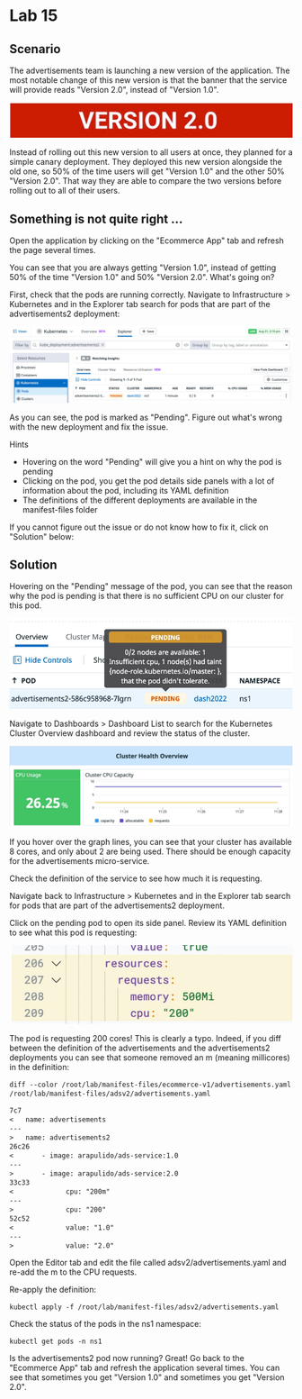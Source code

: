 # Lab 15

## Scenario

The advertisements team is launching a new version of the application. The most notable change of this new version is that the banner that the service will provide reads "Version 2.0", instead of "Version 1.0".

![](lab15-img1.jpeg)

Instead of rolling out this new version to all users at once, they planned for a simple canary deployment. They deployed this new version alongside the old one, so 50% of the time users will get "Version 1.0" and the other 50% "Version 2.0". That way they are able to compare the two versions before rolling out to all of their users.

## Something is not quite right ...

Open the application by clicking on the "Ecommerce App" tab and refresh the page several times.

You can see that you are always getting "Version 1.0", instead of getting 50% of the time "Version 1.0" and 50% "Version 2.0". What's going on?

First, check that the pods are running correctly. Navigate to Infrastructure > Kubernetes and in the Explorer tab search for pods that are part of the advertisements2 deployment:

![](lab15-img2.jpeg)

As you can see, the pod is marked as "Pending". Figure out what's wrong with the new deployment and fix the issue.

Hints
* Hovering on the word "Pending" will give you a hint on why the pod is pending
* Clicking on the pod, you get the pod details side panels with a lot of information about the pod, including its YAML definition
* The definitions of the different deployments are available in the manifest-files folder

If you cannot figure out the issue or do not know how to fix it, click on "Solution" below:

## Solution

Hovering on the "Pending" message of the pod, you can see that the reason why the pod is pending is that there is no sufficient CPU on our cluster for this pod.

![](lab15-img3.jpeg)

Navigate to Dashboards > Dashboard List to search for the Kubernetes Cluster Overview dashboard and review the status of the cluster.

![](lab15-img4.jpeg)

If you hover over the graph lines, you can see that your cluster has available 8 cores, and only about 2 are being used. There should be enough capacity for the advertisements micro-service.

Check the definition of the service to see how much it is requesting.

Navigate back to Infrastructure > Kubernetes and in the Explorer tab search for pods that are part of the advertisements2 deployment.

Click on the pending pod to open its side panel. Review its YAML definition to see what this pod is requesting:

![](lab15-img5.jpeg)

The pod is requesting 200 cores! This is clearly a typo. Indeed, if you diff between the definition of the advertisements and the advertisements2 deployments you can see that someone removed an m (meaning millicores) in the definition:

```
diff --color /root/lab/manifest-files/ecommerce-v1/advertisements.yaml /root/lab/manifest-files/adsv2/advertisements.yaml
```

```
7c7
<   name: advertisements
---
>   name: advertisements2
26c26
<       - image: arapulido/ads-service:1.0
---
>       - image: arapulido/ads-service:2.0
33c33
<             cpu: "200m"
---
>             cpu: "200"
52c52
<             value: "1.0"
---
>             value: "2.0"
```

Open the Editor tab and edit the file called adsv2/advertisements.yaml and re-add the m to the CPU requests.

Re-apply the definition:

```
kubectl apply -f /root/lab/manifest-files/adsv2/advertisements.yaml
```

Check the status of the pods in the ns1 namespace:

```
kubectl get pods -n ns1
```
Is the advertisements2 pod now running? Great! Go back to the "Ecommerce App" tab and refresh the application several times. You can see that sometimes you get "Version 1.0" and sometimes you get "Version 2.0".
